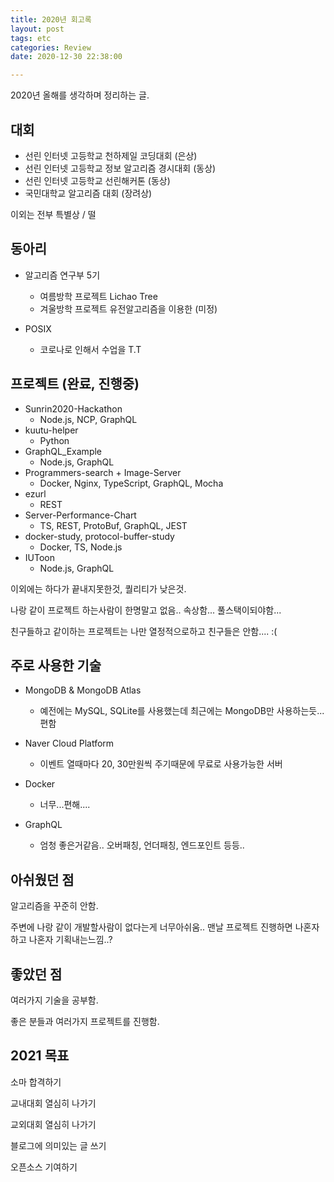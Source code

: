 ```yaml
---
title: 2020년 회고록
layout: post
tags: etc
categories: Review
date: 2020-12-30 22:38:00 

--- 
```


2020년 올해를 생각하며 정리하는 글.


## 대회
- 선린 인터넷 고등학교 천하제일 코딩대회 (은상)
- 선린 인터넷 고등학교 정보 알고리즘 경시대회 (동상)
- 선린 인터넷 고등학교 선린해커톤 (동상)
- 국민대학교 알고리즘 대회 (장려상)

이외는 전부 특별상 / 떨

## 동아리 

- 알고리즘 연구부 5기
    - 여름방학 프로젝트 Lichao Tree 
    - 겨울방학 프로젝트 유전알고리즘을 이용한 (미정)

- POSIX 
    - 코로나로 인해서 수업을 T.T

## 프로젝트 (완료, 진행중)

- Sunrin2020-Hackathon
    - Node.js, NCP, GraphQL
- kuutu-helper 
    - Python
- GraphQL_Example 
    - Node.js, GraphQL
- Programmers-search + Image-Server
    - Docker, Nginx, TypeScript,  GraphQL, Mocha
- ezurl 
    - REST
- Server-Performance-Chart
    - TS, REST, ProtoBuf, GraphQL, JEST
- docker-study, protocol-buffer-study
    - Docker, TS, Node.js
- IUToon
    - Node.js, GraphQL

이외에는 하다가 끝내지못한것, 퀄리티가 낮은것.

나랑 같이 프로젝트 하는사람이 한명말고 없음.. 속상함... 풀스택이되야함...

친구들하고 같이하는 프로젝트는 나만 열정적으로하고 친구들은 안함.... :(

## 주로 사용한 기술

- MongoDB & MongoDB Atlas
    - 예전에는 MySQL, SQLite를 사용했는데 최근에는 MongoDB만 사용하는듯... 편함

- Naver Cloud Platform 
    - 이벤트 열때마다 20, 30만원씩 주기때문에 무료로 사용가능한 서버

- Docker
    - 너무...편해....

- GraphQL
    - 엄청 좋은거같음.. 오버패칭, 언더패칭, 엔드포인트 등등..
    
## 아쉬웠던 점

알고리즘을 꾸준히 안함.

주변에 나랑 같이 개발할사람이 없다는게 너무아쉬움.. 맨날 프로젝트 진행하면 나혼자하고 나혼자 기획내는느낌..?

## 좋았던 점

여러가지 기술을 공부함.

좋은 분들과 여러가지 프로젝트를 진행함.

## 2021 목표

소마 합격하기

교내대회 열심히 나가기

교외대회 열심히 나가기

블로그에 의미있는 글 쓰기

오픈소스 기여하기